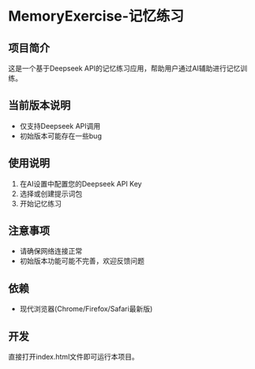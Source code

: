 # MemoryExercise-记忆练习

## 项目简介
这是一个基于Deepseek API的记忆练习应用，帮助用户通过AI辅助进行记忆训练。

## 当前版本说明
- 仅支持Deepseek API调用
- 初始版本可能存在一些bug

## 使用说明
1. 在AI设置中配置您的Deepseek API Key
2. 选择或创建提示词包
3. 开始记忆练习

## 注意事项
- 请确保网络连接正常
- 初始版本功能可能不完善，欢迎反馈问题

## 依赖
- 现代浏览器(Chrome/Firefox/Safari最新版)

## 开发
直接打开index.html文件即可运行本项目。